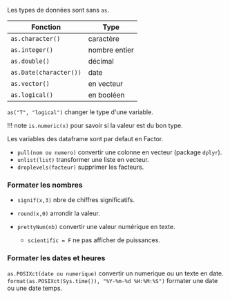 Les types de données sont sans `as`.

Fonction               | Type
-----------------------|---
`as.character()`       | caractère
`as.integer()`         | nombre entier
`as.double()`          | décimal
`as.Date(character())` | date 
`as.vector()`          | en vecteur
`as.logical()`         | en booléen

`as("T", "logical")` changer le type d'une variable.

!!! note
    `is.numeric(x)` pour savoir si la valeur est du bon type.

Les variables des dataframe sont par defaut en Factor.

* `pull(nom ou numero)` convertir une colonne en vecteur (package `dplyr`).
* `unlist(list)` transformer une liste en vecteur.
* `droplevels(facteur)` supprimer les facteurs.

### Formater les nombres

* `signif(x,3)` nbre de chiffres significatifs.
* `round(x,0)` arrondir la valeur.
* `prettyNum(nb)` convertir une valeur numérique en texte.

    * `scientific = F` ne pas afficher de puissances.
### Formater les dates et heures

`as.POSIXct(date ou numerique)` convertir un numerique ou un texte en date.
`format(as.POSIXct(Sys.time()), "%Y-%m-%d %H:%M:%S")` formater une date ou une date temps.
